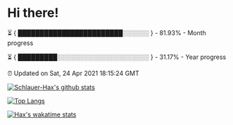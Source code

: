 # Hi there!

⏳ { ████████████████████████░░░░░░ } - 81.93% - Month progress

⏳ { █████████░░░░░░░░░░░░░░░░░░░░░ } - 31.17% - Year progress

⏰ Updated on Sat, 24 Apr 2021 18:15:24 GMT


[![Schlauer-Hax's github stats](https://github-readme-stats.vercel.app/api?username=Schlauer-Hax&show_icons=true&theme=dark&count_private=true)](https://github.com/Schlauer-Hax)


[![Top Langs](https://github-readme-stats.vercel.app/api/top-langs/?username=Schlauer-Hax&layout=compact&theme=dark)](https://github.com/Schlauer-Hax?tab=repositories)


[![Hax's wakatime stats](https://github-readme-stats.vercel.app/api/wakatime?username=Hax&theme=dark)](https://wakatime.com/@Hax)


